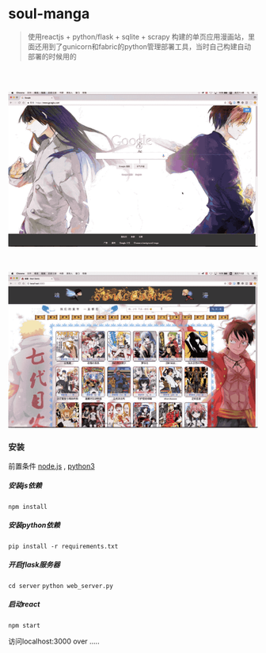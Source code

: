 # soul-manga
> 使用reactjs + python/flask + sqlite + scrapy 构建的单页应用漫画站，里面还用到了gunicorn和fabric的python管理部署工具，当时自己构建自动部署的时候用的

<br />
<br />

![soul1](soul1.gif)
<br />
<br />
<br />

![soul2](soul2.gif)


### 安装
前置条件 [node.js](https://nodejs.org/) , [python3](https://www.python.org)

##### 安装js依赖
  `npm install`
##### 安装python依赖
  `pip install -r requirements.txt` 

##### 开启flask服务器  
  `cd server`
  `python web_server.py`
##### 启动react
  `npm start`

访问localhost:3000
over .....

